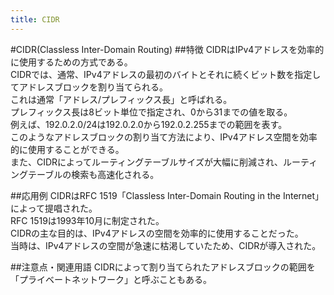 ```yaml
---
title: CIDR
---
```


#CIDR(Classless Inter-Domain Routing)
##特徴
CIDRはIPv4アドレスを効率的に使用するための方式である。  
CIDRでは、通常、IPv4アドレスの最初のバイトとそれに続くビット数を指定してアドレスブロックを割り当てられる。  
これは通常「アドレス/プレフィックス長」と呼ばれる。  
プレフィックス長は8ビット単位で指定され、0から31までの値を取る。  
例えば、192.0.2.0/24は192.0.2.0から192.0.2.255までの範囲を表す。  
このようなアドレスブロックの割り当て方法により、IPv4アドレス空間を効率的に使用することができる。  
また、CIDRによってルーティングテーブルサイズが大幅に削減され、ルーティングテーブルの検索も高速化される。  


##応用例
CIDRはRFC 1519「Classless Inter-Domain Routing in the Internet」によって提唱された。  
RFC 1519は1993年10月に制定された。  
CIDRの主な目的は、IPv4アドレスの空間を効率的に使用することだった。  
当時は、IPv4アドレスの空間が急速に枯渇していたため、CIDRが導入された。  


##注意点・関連用語
CIDRによって割り当てられたアドレスブロックの範囲を「プライベートネットワーク」と呼ぶこともある。